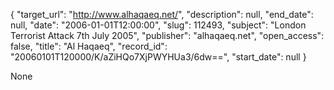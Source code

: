 {
  "target_url": "http://www.alhaqaeq.net/", 
  "description": null, 
  "end_date": null, 
  "date": "2006-01-01T12:00:00", 
  "slug": 112493, 
  "subject": "London Terrorist Attack 7th July 2005", 
  "publisher": "alhaqaeq.net", 
  "open_access": false, 
  "title": "Al Haqaeq", 
  "record_id": "20060101T120000/K/aZiHQo7XjPWYHUa3/6dw==", 
  "start_date": null
}

None